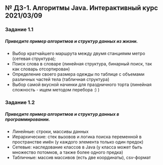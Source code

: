 ## № ДЗ-1. Алгоритмы Java. Интерактивный курс 2021/03/09

### Задание 1.1
##### Приведите пример алгоритмов и структур данных из жизни.
* Выбор кратчайшего маршрута между двумя станциямм метро (сетевая структура);
* Поиск слова в словаре (линейная структура, бинарный поиск, так как словарь отсортирован)
* Определение своего размера одежды по таблице с объемами различных частей тела (табличная структура)
* Выбор самой вкусной начинки для праздничного торта (линейная сложность - ищем методом перебора :) )

### Задание 1.2
##### Приведите пример алгоритмов и структур данных в программировании.
* Линейные: строки, массивы данных
* Иерархические: стек вызовов и логика поиска переменной в пространстве имён (у каждого элемента только один предок) 
* Сетевые: наследование классов в Java (у класса может быть множество потомков, а также более одного предка)
* Табличные: массив массивов (есть две координаты), csv-формат
